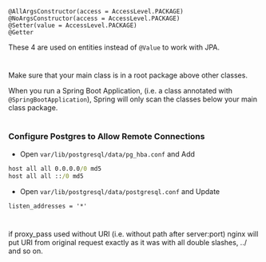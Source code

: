 ```
@AllArgsConstructor(access = AccessLevel.PACKAGE)
@NoArgsConstructor(access = AccessLevel.PACKAGE)
@Setter(value = AccessLevel.PACKAGE)
@Getter
```
These 4 are used on entities instead of `@Value` to work with JPA.

#

Make sure that your main class is in a root package above other classes.

When you run a Spring Boot Application, (i.e. a class annotated with `@SpringBootApplication`), Spring will only scan 
the classes below your main class package.

#

### Configure Postgres to Allow Remote Connections

* Open `var/lib/postgresql/data/pg_hba.conf` and Add
```cmd
host all all 0.0.0.0/0 md5
host all all ::/0 md5
```

* Open `var/lib/postgresql/data/postgresql.conf` and Update
```cmd
listen_addresses = '*'
```

#

if proxy_pass used without URI (i.e. without path after server:port) nginx will put URI from original request exactly as 
it was with all double slashes, ../ and so on.